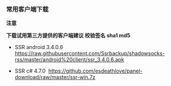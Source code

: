 ### 常用客户端下载

**注意**

**下载试用第三方提供的客户端建议 校验签名 sha1 md5**

* SSR android 3.4.0.6  https://raw.githubusercontent.com/Ssrbackup/shadowsocks-rss/master/android%20client/ssr_3.4.0.6.apk

* SSR c# 4.7.0  https://github.com/esdeathlove/panel-download/raw/master/ssr-win.7z
